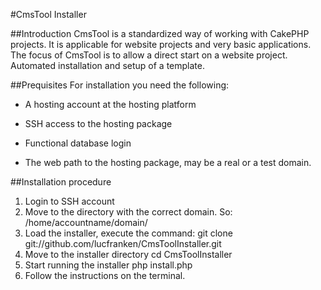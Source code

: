 #CmsTool Installer

##Introduction
CmsTool is a standardized way of working with CakePHP projects. It is applicable for website projects and very basic applications. The focus of CmsTool is to allow a direct start on a website project. Automated installation and setup of a template.

##Prequisites
For installation you need the following:

* A hosting account at the hosting platform

* SSH access to the hosting package

* Functional database login

* The web path to the hosting package, may be a real or a test domain.

##Installation procedure

1. Login to SSH account
2. Move to the directory with the correct domain. So: /home/accountname/domain/
3. Load the installer, execute the command:
    git clone git://github.com/lucfranken/CmsToolInstaller.git
4. Move to the installer directory
    cd CmsToolInstaller
5. Start running the installer
    php install.php
6. Follow the instructions on the terminal.




